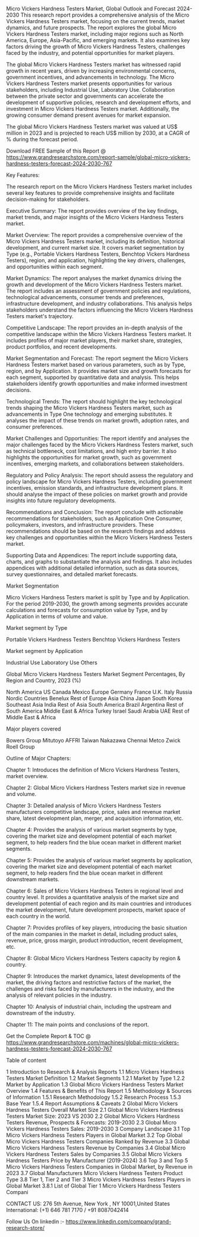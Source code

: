Micro Vickers Hardness Testers Market, Global Outlook and Forecast 2024-2030
This research report provides a comprehensive analysis of the Micro Vickers Hardness Testers market, focusing on the current trends, market dynamics, and future prospects. The report explores the global Micro Vickers Hardness Testers market, including major regions such as North America, Europe, Asia-Pacific, and emerging markets. It also examines key factors driving the growth of Micro Vickers Hardness Testers, challenges faced by the industry, and potential opportunities for market players.

The global Micro Vickers Hardness Testers market has witnessed rapid growth in recent years, driven by increasing environmental concerns, government incentives, and advancements in technology. The Micro Vickers Hardness Testers market presents opportunities for various stakeholders, including Industrial Use, Laboratory Use. Collaboration between the private sector and governments can accelerate the development of supportive policies, research and development efforts, and investment in Micro Vickers Hardness Testers market. Additionally, the growing consumer demand present avenues for market expansion.

The global Micro Vickers Hardness Testers market was valued at US$ million in 2023 and is projected to reach US$ million by 2030, at a CAGR of % during the forecast period.

Download FREE Sample of this Report @ https://www.grandresearchstore.com/report-sample/global-micro-vickers-hardness-testers-forecast-2024-2030-767


Key Features:

The research report on the Micro Vickers Hardness Testers market includes several key features to provide comprehensive insights and facilitate decision-making for stakeholders.

Executive Summary: The report provides overview of the key findings, market trends, and major insights of the Micro Vickers Hardness Testers market.

Market Overview: The report provides a comprehensive overview of the Micro Vickers Hardness Testers market, including its definition, historical development, and current market size. It covers market segmentation by Type (e.g., Portable Vickers Hardness Testers, Benchtop Vickers Hardness Testers), region, and application, highlighting the key drivers, challenges, and opportunities within each segment.

Market Dynamics: The report analyses the market dynamics driving the growth and development of the Micro Vickers Hardness Testers market. The report includes an assessment of government policies and regulations, technological advancements, consumer trends and preferences, infrastructure development, and industry collaborations. This analysis helps stakeholders understand the factors influencing the Micro Vickers Hardness Testers market's trajectory.

Competitive Landscape: The report provides an in-depth analysis of the competitive landscape within the Micro Vickers Hardness Testers market. It includes profiles of major market players, their market share, strategies, product portfolios, and recent developments.

Market Segmentation and Forecast: The report segment the Micro Vickers Hardness Testers market based on various parameters, such as by Type, region, and by Application. It provides market size and growth forecasts for each segment, supported by quantitative data and analysis. This helps stakeholders identify growth opportunities and make informed investment decisions.

Technological Trends: The report should highlight the key technological trends shaping the Micro Vickers Hardness Testers market, such as advancements in Type One technology and emerging substitutes. It analyses the impact of these trends on market growth, adoption rates, and consumer preferences.

Market Challenges and Opportunities: The report identify and analyses the major challenges faced by the Micro Vickers Hardness Testers market, such as technical bottleneck, cost limitations, and high entry barrier. It also highlights the opportunities for market growth, such as government incentives, emerging markets, and collaborations between stakeholders.

Regulatory and Policy Analysis: The report should assess the regulatory and policy landscape for Micro Vickers Hardness Testers, including government incentives, emission standards, and infrastructure development plans. It should analyse the impact of these policies on market growth and provide insights into future regulatory developments.

Recommendations and Conclusion: The report conclude with actionable recommendations for stakeholders, such as Application One Consumer, policymakers, investors, and infrastructure providers. These recommendations should be based on the research findings and address key challenges and opportunities within the Micro Vickers Hardness Testers market.

Supporting Data and Appendices: The report include supporting data, charts, and graphs to substantiate the analysis and findings. It also includes appendices with additional detailed information, such as data sources, survey questionnaires, and detailed market forecasts.

Market Segmentation

Micro Vickers Hardness Testers market is split by Type and by Application. For the period 2019-2030, the growth among segments provides accurate calculations and forecasts for consumption value by Type, and by Application in terms of volume and value.



Market segment by Type



Portable Vickers Hardness Testers
Benchtop Vickers Hardness Testers


Market segment by Application



Industrial Use
Laboratory Use
Others


Global Micro Vickers Hardness Testers Market Segment Percentages, By Region and Country, 2023 (%)



North America
US
Canada
Mexico
Europe
Germany
France
U.K.
Italy
Russia
Nordic Countries
Benelux
Rest of Europe
Asia
China
Japan
South Korea
Southeast Asia
India
Rest of Asia
South America
Brazil
Argentina
Rest of South America
Middle East & Africa
Turkey
Israel
Saudi Arabia
UAE
Rest of Middle East & Africa


Major players covered



Bowers Group
Mitutoyo
AFFRI
Taiwan Nakazawa
Chennai Metco
Zwick Roell Group


Outline of Major Chapters:

Chapter 1: Introduces the definition of Micro Vickers Hardness Testers, market overview.

Chapter 2: Global Micro Vickers Hardness Testers market size in revenue and volume.

Chapter 3: Detailed analysis of Micro Vickers Hardness Testers manufacturers competitive landscape, price, sales and revenue market share, latest development plan, merger, and acquisition information, etc.

Chapter 4: Provides the analysis of various market segments by type, covering the market size and development potential of each market segment, to help readers find the blue ocean market in different market segments.

Chapter 5: Provides the analysis of various market segments by application, covering the market size and development potential of each market segment, to help readers find the blue ocean market in different downstream markets.

Chapter 6: Sales of Micro Vickers Hardness Testers in regional level and country level. It provides a quantitative analysis of the market size and development potential of each region and its main countries and introduces the market development, future development prospects, market space of each country in the world.

Chapter 7: Provides profiles of key players, introducing the basic situation of the main companies in the market in detail, including product sales, revenue, price, gross margin, product introduction, recent development, etc.

Chapter 8: Global Micro Vickers Hardness Testers capacity by region & country.

Chapter 9: Introduces the market dynamics, latest developments of the market, the driving factors and restrictive factors of the market, the challenges and risks faced by manufacturers in the industry, and the analysis of relevant policies in the industry.

Chapter 10: Analysis of industrial chain, including the upstream and downstream of the industry.

Chapter 11: The main points and conclusions of the report.

Get the Complete Report & TOC @ https://www.grandresearchstore.com/machines/global-micro-vickers-hardness-testers-forecast-2024-2030-767

Table of content

1 Introduction to Research & Analysis Reports
1.1 Micro Vickers Hardness Testers Market Definition
1.2 Market Segments
1.2.1 Market by Type
1.2.2 Market by Application
1.3 Global Micro Vickers Hardness Testers Market Overview
1.4 Features & Benefits of This Report
1.5 Methodology & Sources of Information
1.5.1 Research Methodology
1.5.2 Research Process
1.5.3 Base Year
1.5.4 Report Assumptions & Caveats
2 Global Micro Vickers Hardness Testers Overall Market Size
2.1 Global Micro Vickers Hardness Testers Market Size: 2023 VS 2030
2.2 Global Micro Vickers Hardness Testers Revenue, Prospects & Forecasts: 2019-2030
2.3 Global Micro Vickers Hardness Testers Sales: 2019-2030
3 Company Landscape
3.1 Top Micro Vickers Hardness Testers Players in Global Market
3.2 Top Global Micro Vickers Hardness Testers Companies Ranked by Revenue
3.3 Global Micro Vickers Hardness Testers Revenue by Companies
3.4 Global Micro Vickers Hardness Testers Sales by Companies
3.5 Global Micro Vickers Hardness Testers Price by Manufacturer (2019-2024)
3.6 Top 3 and Top 5 Micro Vickers Hardness Testers Companies in Global Market, by Revenue in 2023
3.7 Global Manufacturers Micro Vickers Hardness Testers Product Type
3.8 Tier 1, Tier 2 and Tier 3 Micro Vickers Hardness Testers Players in Global Market
3.8.1 List of Global Tier 1 Micro Vickers Hardness Testers Compani

CONTACT US:
276 5th Avenue, New York , NY 10001,United States
International: (+1) 646 781 7170 / +91 8087042414

Follow Us On linkedin :- https://www.linkedin.com/company/grand-research-store/
 
